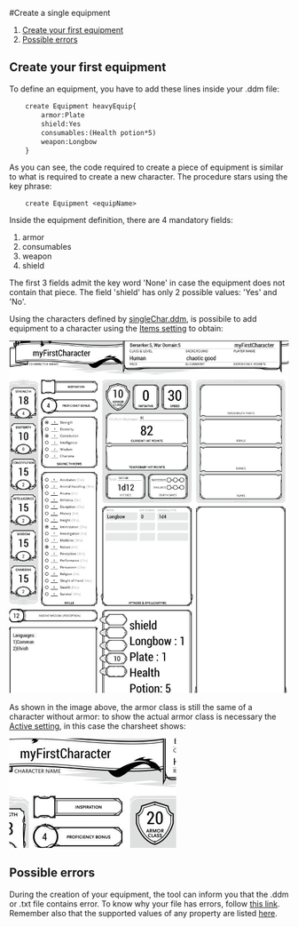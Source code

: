 #Create a single equipment
1. [Create your first equipment](#first)
2. [Possible errors](#errors)
## Create your first equipment<a name = "first"/>
To define an equipment, you have to add these lines inside your .ddm file:

        create Equipment heavyEquip{
            armor:Plate
            shield:Yes
            consumables:(Health potion*5)
            weapon:Longbow
        }

As you can see, the code required to create a piece of equipment is similar to what is required to
create a new character. The procedure stars using the key phrase:

        create Equipment <equipName>
        
Inside the equipment definition, there are 4 mandatory fields:
1. armor
2. consumables
3. weapon
4. shield

The first 3 fields admit the key word 'None' in case the equipment does not contain that piece.
The field 'shield' has only 2 possible values: 'Yes' and 'No'.

Using the characters defined by [singleChar.ddm](./SingleChar.md#seconddef), is possibile to add
equipment to a character using the [Items setting](./settings.md#items) to obtain:


![Single equip example](./img/equipNotActive.jpg "Equip not active setted")

As shown in the image above, the armor class is still the same of a character without armor: to show
the actual armor class is necessary the [Active setting](./settings.md#active), in this case the charsheet shows:

![Single equip example](./img/equipCAActive.jpg "Equip active setted")

## Possible errors<a name = "errors"/>
During the creation of your equipment, the tool can inform you that the .ddm or .txt file contains error.
To know why your file has errors, follow [this link](./errors.md). Remember also that the supported values
of any property are listed [here](./vocab.md).